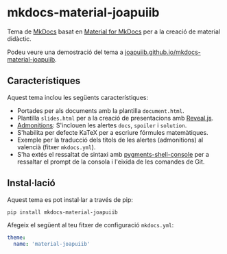 # mkdocs-material-joapuiib
Tema de [MkDocs](https://www.mkdocs.org/) basat en [Material for MkDocs](https://squidfunk.github.io/mkdocs-material/)
per a la creació de material didàctic.

Podeu veure una demostració del tema a [joapuiib.github.io/mkdocs-material-joapuiib](https://joapuiib.github.io/mkdocs-material-joapuiib/).

## Característiques
Aquest tema inclou les següents característiques:
- Portades per als documents amb la plantilla `document.html`.
- Plantilla `slides.html` per a la creació de presentacions amb [Reveal.js](https://revealjs.com/).
- [Admonitions](https://squidfunk.github.io/mkdocs-material/reference/admonitions/): S'inclouen les alertes `docs`, `spoiler` i `solution`.
- S'habilita per defecte KaTeX per a escriure fórmules matemàtiques.
- Exemple per la traducció dels títols de les alertes (admonitions) al valencià (fitxer `mkdocs.yml`).
- S'ha extés el ressaltat de sintaxi amb [pygments-shell-console](https://github.com/joapuiib/pygments-shell-console/)
    per a ressaltar el prompt de la consola i l'eixida de les comandes de Git.

## Instal·lació
Aquest tema es pot instal·lar a través de pip:

```bash
pip install mkdocs-material-joapuiib
```

Afegeix el següent al teu fitxer de configuració `mkdocs.yml`:

```yaml
theme:
  name: 'material-joapuiib'
```
